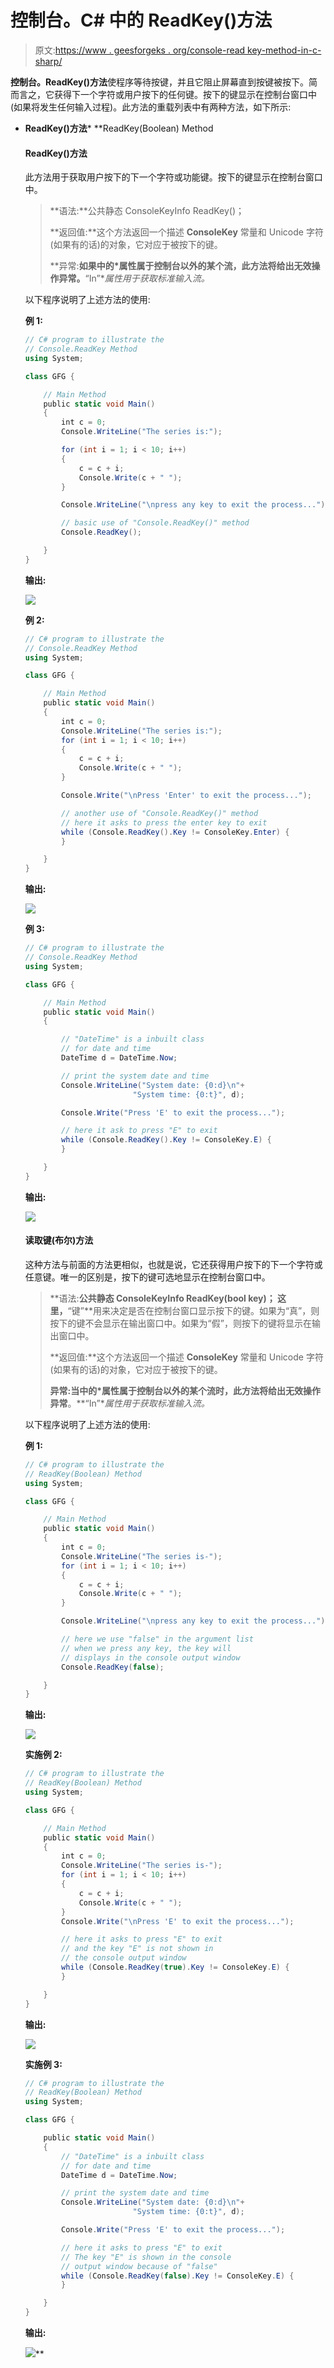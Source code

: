 # 控制台。C# 中的 ReadKey()方法

> 原文:[https://www . geesforgeks . org/console-read key-method-in-c-sharp/](https://www.geeksforgeeks.org/console-readkey-method-in-c-sharp/)

**控制台。ReadKey()方法**使程序等待按键，并且它阻止屏幕直到按键被按下。简而言之，它获得下一个字符或用户按下的任何键。按下的键显示在控制台窗口中(如果将发生任何输入过程)。此方法的重载列表中有两种方法，如下所示:

*   **ReadKey()方法***   **ReadKey(Boolean) Method

    #### ReadKey()方法

    此方法用于获取用户按下的下一个字符或功能键。按下的键显示在控制台窗口中。

    > **语法:**公共静态 ConsoleKeyInfo ReadKey()；
    > 
    > **返回值:**这个方法返回一个描述 **ConsoleKey** 常量和 Unicode 字符(如果有的话)的对象，它对应于被按下的键。
    > 
    > **异常:**如果中的*属性属于控制台以外的某个流，此方法将给出无效操作异常。**“In”**属性用于获取标准输入流。*

    以下程序说明了上述方法的使用:

    **例 1:**

    ```cs
    // C# program to illustrate the
    // Console.ReadKey Method
    using System;

    class GFG {

        // Main Method
        public static void Main()
        {
            int c = 0;
            Console.WriteLine("The series is:");

            for (int i = 1; i < 10; i++) 
            {
                c = c + i;
                Console.Write(c + " ");
            }

            Console.WriteLine("\npress any key to exit the process...");

            // basic use of "Console.ReadKey()" method
            Console.ReadKey();

        }
    }
    ```

    **输出:**

    [![](img/81717c88734ada7e85616c76753cc220.png)](https://media.geeksforgeeks.org/wp-content/uploads/20190226152120/Example-11.png)

    **例 2:**

    ```cs
    // C# program to illustrate the
    // Console.ReadKey Method
    using System;

    class GFG {

        // Main Method
        public static void Main()
        {
            int c = 0;
            Console.WriteLine("The series is:");
            for (int i = 1; i < 10; i++) 
            {
                c = c + i;
                Console.Write(c + " ");
            }

            Console.Write("\nPress 'Enter' to exit the process...");

            // another use of "Console.ReadKey()" method
            // here it asks to press the enter key to exit
            while (Console.ReadKey().Key != ConsoleKey.Enter) {
            }

        }
    }
    ```

    **输出:**

    [![](img/2648a89e7110640908cdd467640cb41e.png)](https://media.geeksforgeeks.org/wp-content/uploads/20190226152122/Example-21.png)

    **例 3:**

    ```cs
    // C# program to illustrate the
    // Console.ReadKey Method
    using System;

    class GFG {

        // Main Method
        public static void Main()
        {

            // "DateTime" is a inbuilt class 
            // for date and time
            DateTime d = DateTime.Now;

            // print the system date and time
            Console.WriteLine("System date: {0:d}\n"+
                            "System time: {0:t}", d);

            Console.Write("Press 'E' to exit the process...");

            // here it ask to press "E" to exit
            while (Console.ReadKey().Key != ConsoleKey.E) {
            }

        }
    }
    ```

    **输出:**

    [![](img/90edf1e080d2ede128d880c1b663dff9.png)](https://media.geeksforgeeks.org/wp-content/uploads/20190226152124/Example-31.png)

    #### 读取键(布尔)方法

    这种方法与前面的方法更相似，也就是说，它还获得用户按下的下一个字符或任意键。唯一的区别是，按下的键可选地显示在控制台窗口中。

    > **语法:**公共静态 ConsoleKeyInfo ReadKey(bool key)；
    > 这里，**“键”**用来决定是否在控制台窗口显示按下的键。如果为“真”，则按下的键不会显示在输出窗口中。如果为“假”，则按下的键将显示在输出窗口中。
    > 
    > **返回值:**这个方法返回一个描述 **ConsoleKey** 常量和 Unicode 字符(如果有的话)的对象，它对应于被按下的键。
    > 
    > **异常:**当中的*属性属于控制台以外的某个流时，此方法将给出**无效操作异常**。**“In”**属性用于获取标准输入流。*

    以下程序说明了上述方法的使用:

    **例 1:**

    ```cs
    // C# program to illustrate the 
    // ReadKey(Boolean) Method
    using System;

    class GFG {

        // Main Method
        public static void Main()
        {
            int c = 0;
            Console.WriteLine("The series is-");
            for (int i = 1; i < 10; i++) 
            {
                c = c + i;
                Console.Write(c + " ");
            }

            Console.WriteLine("\npress any key to exit the process...");

            // here we use "false" in the argument list
            // when we press any key, the key will 
            // displays in the console output window
            Console.ReadKey(false);

        }
    }
    ```

    **输出:**

    [![](img/eb37c6f18873968a564540ccea023cb5.png)](https://media.geeksforgeeks.org/wp-content/uploads/20190226152126/Example-41.png)

    **实施例 2:**

    ```cs
    // C# program to illustrate the 
    // ReadKey(Boolean) Method
    using System;

    class GFG {

        // Main Method
        public static void Main()
        {
            int c = 0;
            Console.WriteLine("The series is-");
            for (int i = 1; i < 10; i++) 
            {
                c = c + i;
                Console.Write(c + " ");
            }
            Console.Write("\nPress 'E' to exit the process...");

            // here it asks to press "E" to exit
            // and the key "E" is not shown in
            // the console output window
            while (Console.ReadKey(true).Key != ConsoleKey.E) {
            }

        }
    }
    ```

    **输出:**

    [![](img/0b75466607d24cebca360e083651bb25.png)](https://media.geeksforgeeks.org/wp-content/uploads/20190226152128/Example-51.png)

    **实施例 3:**

    ```cs
    // C# program to illustrate the 
    // ReadKey(Boolean) Method
    using System;

    class GFG {

        public static void Main()
        {
            // "DateTime" is a inbuilt class
            // for date and time
            DateTime d = DateTime.Now;

            // print the system date and time
            Console.WriteLine("System date: {0:d}\n"+
                            "System time: {0:t}", d);

            Console.Write("Press 'E' to exit the process...");

            // here it asks to press "E" to exit
            // The key "E" is shown in the console 
            // output window because of "false"
            while (Console.ReadKey(false).Key != ConsoleKey.E) {
            }

        }
    }
    ```

    **输出:**

    [![](img/6ac8284abcc9bf01718de3750d90c9fb.png)](https://media.geeksforgeeks.org/wp-content/uploads/20190226152130/Example-61.png)**